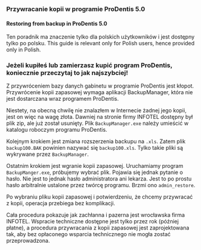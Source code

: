 ### Przywracanie kopii w programie ProDentis 5.0
#### Restoring from backup in ProDentis 5.0

Ten poradnik ma znaczenie tylko dla polskich użytkowników i jest dostępny tylko po polsku.
This guide is relevant only for Polish users, hence provided only in Polish.

### Jeżeli kupiłeś lub zamierzasz kupić program ProDentis, koniecznie przeczytaj to jak najszybciej!

Z przywróceniem bazy danych gabinetu w programie ProDentis jest kłopot. Przywrócenie kopii zapasowej wymaga aplikacji BackupManager, która nie jest dostarczana wraz programem ProDentis. 

Niestety, na obecną chwilę nie znalazłem w Internecie żadnej jego kopii, jest on więc na wagę złota. Dawniej na stronie firmy INFOTEL dostępny był plik zip, ale już został usunięty. Plik `BackupManager.exe` należy umieścić w katalogu roboczym programu ProDentis.

Kolejnym krokiem jest zmiana rozszerzenia backupu na `.xls`. Zatem plik `backup100.BAK` powinien nazywać się `backup100.xls`. Tylko takie pliki są wykrywane przez `BackupManager`.

Ostatnim krokiem jest wgranie kopii zapasowej. Uruchamiamy program `BackupManger.exe`, próbujemy wybrać plik. Pojawia się jednak pytanie o hasło. Nie jest to jednak hasło administratora ani lekarza. Jest to po prostu hasło arbitralnie ustalone przez twórcę programu. Brzmi ono `admin_restore`. 

Po wybraniu pliku kopii zapasowej i potwierdzeniu, że chcemy przywracać z kopii, operacja przebiega bez komplikacji.

Cała procedura pokazuje jak zachłanna i pazerna jest wrocławska firma INFOTEL. Wspracie techniczne dostępne jest tylko przez rok (później płatne), a procedura przywracania z kopii zapasowej jest zaprojektowana tak, aby bez opłaconego wsparcia technicznego nie mogła zostać przeprowadzona.
